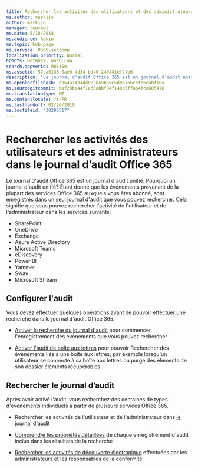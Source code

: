 ```yaml
---
title: Rechercher les activités des utilisateurs et des administrateurs dans le journal d’audit Office 365
ms.author: markjjo
author: markjjo
manager: laurawi
ms.date: 5/18/2018
ms.audience: Admin
ms.topic: hub-page
ms.service: O365-seccomp
localization_priority: Normal
ROBOTS: NOINDEX, NOFOLLOW
search.appverid: MOE150
ms.assetid: 57ca5138-0ae0-4d34-bd40-240441ef2fb6
description: "Le journal d'audit Office 365 est un journal d'audit unifié. Pourquoi un journal d'audit unifié? Étant donné que les événements provenant de la plupart des services Office 365 auxquels vous êtes abonné, sont enregistrés dans un seul journal d'audit que vous pouvez rechercher. Cela signifie que vous pouvez rechercher l'activité de l'utilisateur et de l'administrateur dans les services suivants:"
ms.openlocfilehash: d964a1404dd022ba9b56e5d86766c5fc6eabf10a
ms.sourcegitcommit: baf23be44f1ed5abbf84f140b5ffa64fce605478
ms.translationtype: MT
ms.contentlocale: fr-FR
ms.lasthandoff: 02/26/2019
ms.locfileid: "30296517"
---
```

# <a name="search-the-audit-log-for-user-and-admin-activity-in-office-365"></a>Rechercher les activités des utilisateurs et des administrateurs dans le journal d’audit Office 365

Le journal d'audit Office 365 est un journal d'audit unifié. Pourquoi un journal d'audit unifié? Étant donné que les événements provenant de la plupart des services Office 365 auxquels vous êtes abonné, sont enregistrés dans un seul journal d'audit que vous pouvez rechercher. Cela signifie que vous pouvez rechercher l'activité de l'utilisateur et de l'administrateur dans les services suivants: 
  
- SharePoint
- OneDrive
- Exchange
- Azure Active Directory
- Microsoft Teams
- eDiscovery
- Power BI
- Yammer
- Sway
- Microsoft Stream
   
 ## <a name="set-up-auditing"></a>Configurer l'audit
  
Vous devez effectuer quelques opérations avant de pouvoir effectuer une recherche dans le journal d'audit Office 365.
  
- [Activer la recherche du journal d'audit](turn-audit-log-search-on-or-off.md) pour commencer l'enregistrement des événements que vous pouvez rechercher 
    
- [Activer l'audit de boîte aux lettres](enable-mailbox-auditing.md) pour pouvoir Rechercher des événements liés à une boîte aux lettres; par exemple lorsqu'un utilisateur se connecte à sa boîte aux lettres ou purge des éléments de son dossier éléments récupérables 
    
 ## <a name="search-the-audit-log"></a>Rechercher le journal d’audit
  
Après avoir activé l'audit, vous recherchez des centaines de types d'événements individuels à partir de plusieurs services Office 365.
  
- Rechercher les activités de l'utilisateur et de l'administrateur dans [le journal d'audit](search-the-audit-log-in-security-and-compliance.md) 
    
- [Comprendre les propriétés détaillées](detailed-properties-in-the-office-365-audit-log.md) de chaque enregistrement d'audit inclus dans les résultats de la recherche 
    
- [Rechercher les activités de découverte électronique](search-for-ediscovery-activities-in-the-audit-log.md) effectuées par les administrateurs et les responsables de la conformité 
